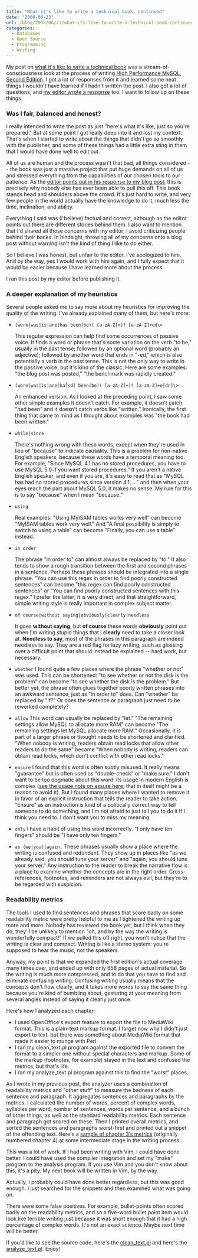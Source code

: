 ```yaml
---
title: "What it's like to write a technical book, continued"
date: "2008-06-23"
url: /blog/2008/06/23/what-its-like-to-write-a-technical-book-continued/
categories:
  - Databases
  - Open Source
  - Programming
  - Writing
---
```

My post on [what it's like to write a technical book][1] was a stream-of-consciousness look at the process of writing [High Performance MySQL, Second Edition][2]. I got a lot of responses from it and learned some neat things I wouldn't have learned if I hadn't written the post. I also got a lot of questions, and [my editor wrote a response][3] too. I want to follow up on these things.

### Was I fair, balanced and honest?

I really intended to write the post as just "here's what it's like, just so you're prepared." But at some point I got really deep into it and lost my context. That's when I started to write about the things that didn't go so smoothly with the publisher, and some of these things had a little extra sting in them that I would have done well to edit out.

All of us are human and the process wasn't that bad, all things considered -- the book was just a massive project that put huge demands on all of us and stressed everything from the capabilities of our chosen tools to our patience. As the [editor points out in his response to my blog post][3], this is precisely why nobody else has ever been able to pull this off. This book stands head and shoulders above the crowd. It's just hard to write, and very few people in the world actually have the knowledge to do it, much less the time, inclination, and ability.

Everything I said was (I believe) factual and correct, although as the editor points out there are different stories behind them. I also want to mention that I'd shared all those concerns with my editor; I avoid criticizing people behind their backs. In hindsight, throwing all of my concerns onto a blog post without warning isn't the kind of thing I like to do either.

So I believe I was honest, but unfair to the editor. I've apologized to him. And by the way, yes I would work with him again, and I fully expect that it would be easier because I have learned more about the process.

I ran this post by my editor before publishing it.

### A deeper explanation of my heuristics

Several people asked me to say more about my heuristics for improving the quality of the writing. I've already explained many of them, but here's more:

* `(were|was|is|are|has been|be)( [a-zA-Z]+)? [a-zA-Z]+ed\>`

    This regular expression can help find some occurrences of passive voice. It finds a word or phrase that's some variation on the verb "to be," usually in the past tense; followed by an optional word (probably an adjective); followed by another word that ends in "-ed," which is also potentially a verb in the past tense. This is not the only way to write in the passive voice, but it's kind of the classic. Here are some examples: "the blog post was posted," "the benchmark was rapidly created."
* `(were|was|is|are|ha[sd] been|be)( [a-zA-Z]+)? [a-zA-Z]+e[dn]\>`

    An enhanced version. As I looked at the preceding point, I saw some other simple examples it doesn't catch. For example, it doesn't catch "had been" and it doesn't catch verbs like "written." Ironically, the first thing that came to mind as I thought about examples was "the book had been written."
* `while|since`

    There's nothing wrong with these words, except when they're used in lieu of "because" to indicate causality. This is a problem for non-native English speakers, because these words have a temporal meaning too. For example, "Since MySQL 4.1 has no stored procedures, you have to use MySQL 5.0 if you want stored procedures." If you aren't a native English speaker, and even if you are, it's easy to read that as "MySQL has had no stored procedures since version 4.1, &#8230;" and then when your eyes reach the part about MySQL 5.0, it makes no sense. My rule for this is to say "because" when I mean "because."
* `using`

    Real examples: "Using MyISAM tables works very well" can become "MyISAM tables work very well." And "A final possibility is simply to switch to using a table" can become "Finally, you can use a table" instead.
* `in order`

    The phrase "in order to" can almost always be replaced by "to." It also tends to show a rough transition between the first and second phrases in a sentence. Perhaps these phrases should be integrated into a single phrase. "You can use this regex in order to find poorly constructed sentences" can become "this regex can find poorly constructed sentences" or "You can find poorly constructed sentences with this regex." I prefer the latter; it is very direct, and that straightforward, simple writing style is really important in complex subject matter.
* `of course|without saying|obviously|clearly|needless`

    It goes **without saying**, but **of course** these words **obviously** point out when I'm writing stupid things that I **clearly** need to take a closer look at. **Needless to say**, most of the phrases in this paragraph are indeed needless to say. They are a red flag for lazy writing, such as glossing over a difficult point that should instead be explained -- hard work, but necessary.
* `whether`
    I found quite a few places where the phrase "whether or not" was used. This can be shortened: "to see whether or not the disk is the problem" can become "to see whether the disk is the problem." But better yet, the phrase often glues together poorly written phrases into an awkward sentence, just as "in order to" does. Can "whether" be replaced by "if?" Or does the sentence or paragraph just need to be reworked completely?
* `allow`
    This word can usually be replaced by "let." "The remaining settings allow MySQL to allocate more RAM" can become "The remaining settings let MySQL allocate more RAM." Occasionally, it is part of a larger phrase or thought needs to be shortened and clarified. "When nobody is writing, readers obtain read locks that allow other readers to do the same" became "When nobody is writing, readers can obtain read locks, which don't conflict with other read locks."</p> 
* `ensure`
    I found that this word is often subtly misused. It really means "guarantee" but is often used as "double-check" or "make sure." I don't want to be too dogmatic about this word: its usage in modern English is complex ([see the usage note on assure here][4]; that in itself might be a reason to avoid it). But I found many places where I wanted to remove it in favor of an explicit instruction that tells the reader to take action. "Ensure" as an instruction is kind of a politically correct way to tell someone to do something, and I'm not afraid to just tell you to do it if I think you need to. I don't want you to miss my meaning.
* `only`
    I have a habit of using this word incorrectly. "I only have ten fingers" should be "I have only ten fingers."
* `as (we|you)|again,`
   These phrases usually show a place where the writing is confused and redundant. They show up in places like "as we already said, you should tune your server" and "again, you should tune your server." Any instruction to the reader to break the narrative flow is a place to examine whether the concepts are in the right order. Cross-references, footnotes, and reminders are not always evil, but they're to be regarded with suspicion.

### Readability metrics

The tools I used to find sentences and phrases that score badly on some readability metric were pretty helpful to me as I tightened the writing up more and more. Nobody has reviewed the book yet, but I think when they do, they'll be unlikely to mention "oh, and by the way the writing is wonderfully compact!" If we pulled this off right, you won't notice that the writing is clear and compact. Writing is like a stereo system: you're supposed to hear the music, not the speakers.

Anyway, my point is that we expanded the first edition's actual coverage many times over, and ended up with only 658 pages of actual material. So the writing is much more compressed, and to do that you have to find and eliminate confusing writing. Confusing writing usually means that the concepts don't flow clearly, and it takes more words to say the same thing because you're kind of bumbling about, gesturing at your meaning from several angles instead of saying it clearly just once.

Here's how I analyzed each chapter:

*   I used OpenOffice's export feature to export the file to MediaWiki format. This is a plain-text markup format. I forget now why I didn't just export to text, but there was something about MediaWiki format that made it easier to munge with Perl.
*   I ran my clean_text.pl program against the exported file to convert the format to a simpler one without special characters and markup. Some of the markup (footnotes, for example) stayed in the text and confused the metrics, but that's life.
*   I ran my analyze_text.pl program against this to find the "worst" places.

As I wrote in my previous post, the analyzer uses a combination of readability metrics and "other stuff" to measure the badness of each sentence and paragraph. It aggregates sentences and paragraphs by the metrics. I calculated the number of words, percent of complex words, syllables per word, number of sentences, words per sentence, and a bunch of other things, as well as the standard readability metrics. Each sentence and paragraph got scored on these. Then I printed overall metrics, and sorted the sentences and paragraphs worst-first and printed out a snippet of the offending text. Here's a [sample of chapter 3&#8242;s metrics][5] (originally numbered chapter 4) at some intermediate stage in the writing process.

This was a lot of work. If I had been writing with Vim, I could have done better. I could have used the compiler integration and set my "make" program to the analysis program. If you use Vim and you don't know about this, it's a pity. My next book will be written in Vim, by the way.

Actually, I probably could have done better regardless, but this was good enough. I just searched for the snippets and then examined what was going on.

There were some false positives. For example, bullet-points often scored badly on the readability metrics, and so a five-word bullet point item would look like terrible writing just because it was short enough that it had a high percentage of complex words. It's not an exact science. Maybe next time will be better.

If you'd like to see the source code, here's the [clean_text.pl][6] and here's the [analyze_text.pl][7]. Enjoy!

 [1]: /blog/2008/06/15/what-is-it-like-to-write-a-technical-book/
 [2]: http://www.highperfmysql.com/
 [3]: http://toc.oreilly.com/2008/06/oreilly-author-and-editor-air.html
 [4]: http://dictionary.reference.com/browse/assure
 [5]: http://www.xaprb.com/articles/ch04.txt
 [6]: http://www.xaprb.com/articles/clean_text.txt
 [7]: http://www.xaprb.com/articles/analyze_text.txt
